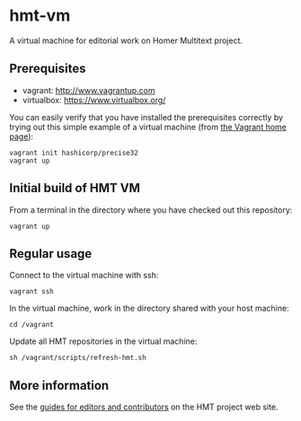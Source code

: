 # hmt-vm

A virtual machine for editorial work on Homer Multitext project.

## Prerequisites ##

- vagrant: <http://www.vagrantup.com>
- virtualbox: <https://www.virtualbox.org/>


You can easily verify that you have installed the prerequisites correctly
by trying out this simple example of a virtual machine
(from [the Vagrant home page][vaghome]):

    vagrant init hashicorp/precise32
    vagrant up


[vaghome]: http://www.vagrantup.com/


## Initial build of HMT VM ##

From a terminal in the directory where you have checked
out this repository:

    vagrant up
 

## Regular usage

Connect to the virtual machine with ssh:

    vagrant ssh
    

In the virtual machine, work in the directory shared with your host machine:

    cd /vagrant

Update all HMT repositories in the virtual machine:

    sh /vagrant/scripts/refresh-hmt.sh


## More information ##

See the [guides for editors and contributors][guides] on the HMT project
web site.


[guides]: http://www.homermultitext.org/hmt-docs/guides/



    


